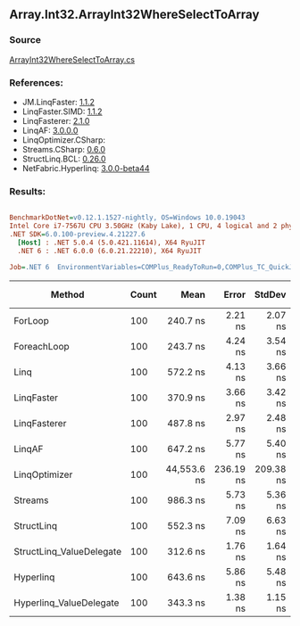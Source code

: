 ﻿## Array.Int32.ArrayInt32WhereSelectToArray

### Source
[ArrayInt32WhereSelectToArray.cs](../LinqBenchmarks/Array/Int32/ArrayInt32WhereSelectToArray.cs)

### References:
- JM.LinqFaster: [1.1.2](https://www.nuget.org/packages/JM.LinqFaster/1.1.2)
- LinqFaster.SIMD: [1.1.2](https://www.nuget.org/packages/LinqFaster.SIMD/1.0.3)
- LinqFasterer: [2.1.0](https://www.nuget.org/packages/LinqFasterer/2.1.0)
- LinqAF: [3.0.0.0](https://www.nuget.org/packages/LinqAF/3.0.0.0)
- LinqOptimizer.CSharp: [](https://www.nuget.org/packages/LinqOptimizer.CSharp/)
- Streams.CSharp: [0.6.0](https://www.nuget.org/packages/Streams.CSharp/0.6.0)
- StructLinq.BCL: [0.26.0](https://www.nuget.org/packages/StructLinq/0.26.0)
- NetFabric.Hyperlinq: [3.0.0-beta44](https://www.nuget.org/packages/NetFabric.Hyperlinq/3.0.0-beta44)

### Results:
``` ini

BenchmarkDotNet=v0.12.1.1527-nightly, OS=Windows 10.0.19043
Intel Core i7-7567U CPU 3.50GHz (Kaby Lake), 1 CPU, 4 logical and 2 physical cores
.NET SDK=6.0.100-preview.4.21227.6
  [Host] : .NET 5.0.4 (5.0.421.11614), X64 RyuJIT
  .NET 6 : .NET 6.0.0 (6.0.21.22210), X64 RyuJIT

Job=.NET 6  EnvironmentVariables=COMPlus_ReadyToRun=0,COMPlus_TC_QuickJitForLoops=1,COMPlus_TieredPGO=1  Runtime=.NET 6.0  

```
|                   Method | Count |        Mean |     Error |    StdDev |  Ratio | RatioSD |   Gen 0 | Gen 1 | Gen 2 | Allocated |
|------------------------- |------ |------------:|----------:|----------:|-------:|--------:|--------:|------:|------:|----------:|
|                  ForLoop |   100 |    240.7 ns |   2.21 ns |   2.07 ns |   1.00 |    0.00 |  0.4244 |     - |     - |     888 B |
|              ForeachLoop |   100 |    243.7 ns |   4.24 ns |   3.54 ns |   1.01 |    0.02 |  0.4244 |     - |     - |     888 B |
|                     Linq |   100 |    572.2 ns |   4.13 ns |   3.66 ns |   2.38 |    0.02 |  0.3786 |     - |     - |     792 B |
|               LinqFaster |   100 |    370.9 ns |   3.66 ns |   3.42 ns |   1.54 |    0.01 |  0.3171 |     - |     - |     664 B |
|             LinqFasterer |   100 |    487.8 ns |   2.97 ns |   2.48 ns |   2.03 |    0.02 |  0.3977 |     - |     - |     832 B |
|                   LinqAF |   100 |    647.2 ns |   5.77 ns |   5.40 ns |   2.69 |    0.04 |  0.4091 |     - |     - |     856 B |
|            LinqOptimizer |   100 | 44,553.6 ns | 236.19 ns | 209.38 ns | 185.20 |    1.63 | 14.5264 |     - |     - |  30,496 B |
|                  Streams |   100 |    986.3 ns |   5.73 ns |   5.36 ns |   4.10 |    0.05 |  0.6695 |     - |     - |   1,400 B |
|               StructLinq |   100 |    552.3 ns |   7.09 ns |   6.63 ns |   2.29 |    0.04 |  0.1602 |     - |     - |     336 B |
| StructLinq_ValueDelegate |   100 |    312.6 ns |   1.76 ns |   1.64 ns |   1.30 |    0.01 |  0.1144 |     - |     - |     240 B |
|                Hyperlinq |   100 |    643.6 ns |   5.86 ns |   5.48 ns |   2.67 |    0.03 |  0.1144 |     - |     - |     240 B |
|  Hyperlinq_ValueDelegate |   100 |    343.3 ns |   1.38 ns |   1.15 ns |   1.43 |    0.01 |  0.1144 |     - |     - |     240 B |
